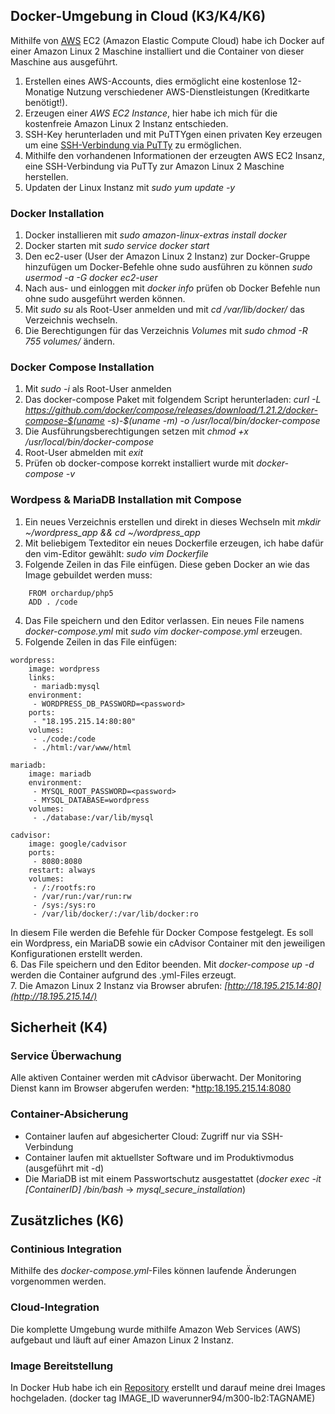 ## Docker-Umgebung in Cloud (K3/K4/K6)  
Mithilfe von [AWS](https://aws.amazon.com/) EC2 (Amazon Elastic Compute Cloud) habe ich Docker auf einer Amazon Linux 2 Maschine installiert und die Container von dieser Maschine aus ausgeführt.  
1. Erstellen eines AWS-Accounts, dies ermöglicht eine kostenlose 12-Monatige Nutzung verschiedener AWS-Dienstleistungen (Kreditkarte benötigt!).  
2. Erzeugen einer *AWS EC2 Instance*, hier habe ich mich für die kostenfreie Amazon Linux 2 Instanz entschieden.  
3. SSH-Key herunterladen und mit PuTTYgen einen privaten Key erzeugen um eine [SSH-Verbindung via PuTTy](https://docs.aws.amazon.com/AWSEC2/latest/UserGuide/putty.html?icmpid=docs_ec2_console) zu ermöglichen.  
4. Mithilfe den vorhandenen Informationen der erzeugten AWS EC2 Insanz, eine SSH-Verbindung via PuTTy zur Amazon Linux 2 Maschine herstellen.  
5. Updaten der Linux Instanz mit *sudo yum update -y*  

### Docker Installation  
1. Docker installieren mit *sudo amazon-linux-extras install docker*
2. Docker starten mit *sudo service docker start*  
3. Den ec2-user (User der Amazon Linux 2 Instanz) zur Docker-Gruppe hinzufügen um Docker-Befehle ohne sudo ausführen zu können *sudo usermod -a -G docker ec2-user*  
4.  Nach aus- und einloggen mit *docker info* prüfen ob Docker Befehle nun ohne sudo ausgeführt werden können.    
5.  Mit *sudo su* als Root-User anmelden und mit *cd /var/lib/docker/* das Verzeichnis wechseln.  
6.  Die Berechtigungen für das Verzeichnis *Volumes* mit *sudo chmod -R 755 volumes/* ändern.  

### Docker Compose Installation  
1. Mit *sudo -i* als Root-User anmelden  
2. Das docker-compose Paket mit folgendem Script herunterladen: *curl -L https://github.com/docker/compose/releases/download/1.21.2/docker-compose-$(uname -s)-$(uname -m) -o /usr/local/bin/docker-compose*  
3. Die Ausführungsberechtigungen setzen mit *chmod +x /usr/local/bin/docker-compose*  
4. Root-User abmelden mit *exit*  
5. Prüfen ob docker-compose korrekt installiert wurde mit *docker-compose -v*  

### Wordpess & MariaDB Installation mit Compose  
1. Ein neues Verzeichnis erstellen und direkt in dieses Wechseln mit *mkdir ~/wordpress_app && cd ~/wordpress_app*  
2. Mit beliebigem Texteditor ein neues Dockerfile erzeugen, ich habe dafür den vim-Editor gewählt: *sudo vim Dockerfile*  
3. Folgende Zeilen in das File einfügen. Diese geben Docker an wie das Image gebuildet werden muss:  
```
    FROM orchardup/php5  
    ADD . /code  
```
4. Das File speichern und den Editor verlassen. Ein neues File namens *docker-compose.yml* mit *sudo vim docker-compose.yml* erzeugen.  
5. Folgende Zeilen in das File einfügen:
```
wordpress:
    image: wordpress
    links:
     - mariadb:mysql
    environment:
     - WORDPRESS_DB_PASSWORD=<password>
    ports:
     - "18.195.215.14:80:80"
    volumes:
     - ./code:/code
     - ./html:/var/www/html  
     
mariadb:
    image: mariadb
    environment:
     - MYSQL_ROOT_PASSWORD=<password>
     - MYSQL_DATABASE=wordpress
    volumes:
     - ./database:/var/lib/mysql  

cadvisor:
    image: google/cadvisor
    ports:
     - 8080:8080
    restart: always
    volumes:
     - /:/rootfs:ro
     - /var/run:/var/run:rw
     - /sys:/sys:ro
     - /var/lib/docker/:/var/lib/docker:ro
``` 
In diesem File werden die Befehle für Docker Compose festgelegt. Es soll ein Wordpress, ein MariaDB sowie ein cAdvisor Container mit den jeweiligen Konfigurationen erstellt werden.  
6. Das File speichern und den Editor beenden. Mit *docker-compose up -d* werden die Container aufgrund des .yml-Files erzeugt.  
7. Die Amazon Linux 2 Instanz via Browser abrufen: *[http://18.195.215.14:80](http://18.195.215.14/)*  

## Sicherheit (K4)
### Service Überwachung
Alle aktiven Container werden mit cAdvisor überwacht. Der Monitoring Dienst kann im Browser abgerufen werden: *[http:18.195.215.14:8080](http://18.195.215.14:8080)  

### Container-Absicherung
- Container laufen auf abgesicherter Cloud: Zugriff nur via SSH-Verbindung  
- Container laufen mit aktuellster Software und im Produktivmodus (ausgeführt mit -d)  
- Die MariaDB ist mit einem Passwortschutz ausgestattet (*docker exec -it [ContainerID] /bin/bash* -> *mysql_secure_installation*)

## Zusätzliches (K6)
### Continious Integration
Mithilfe des *docker-compose.yml*-Files können laufende Änderungen vorgenommen werden.  

### Cloud-Integration
Die komplette Umgebung wurde mithilfe Amazon Web Services (AWS) aufgebaut und läuft auf einer Amazon Linux 2 Instanz.  

### Image Bereitstellung
In Docker Hub habe ich ein [Repository](https://ropenscilabs.github.io/r-docker-tutorial/04-Dockerhub.html) erstellt und darauf meine drei Images hochgeladen. (docker tag IMAGE_ID waverunner94/m300-lb2:TAGNAME)